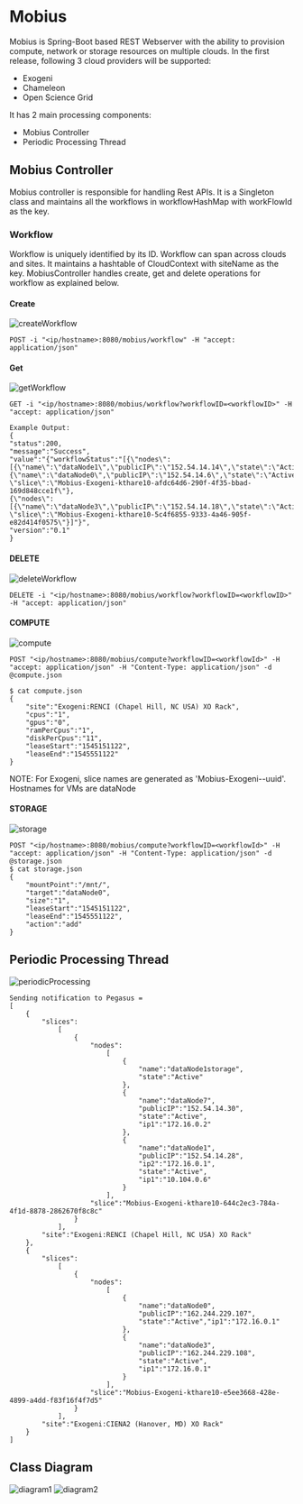 # Mobius

Mobius is Spring-Boot based REST Webserver with the ability to provision compute, network or storage resources on multiple clouds. In the first release, following 3 cloud providers will be supported:
- Exogeni
- Chameleon
- Open Science Grid

It has 2 main processing components:
- Mobius Controller
- Periodic Processing Thread

## Mobius Controller
Mobius controller is responsible for handling Rest APIs. It is a Singleton class and maintains all the workflows in workflowHashMap with workFlowId as the key.
### Workflow
Workflow is uniquely identified by its ID. Workflow can span across clouds and sites. It maintains a hashtable of CloudContext with siteName as the key. MobiusController handles create, get and delete operations for workflow as explained below. 
#### Create
![createWorkflow](../mobius/plantuml/images/createWorkflow.png)
```
POST -i "<ip/hostname>:8080/mobius/workflow" -H "accept: application/json"
```
#### Get
![getWorkflow](../mobius/plantuml/images/getWorkflow.png)
```
GET -i "<ip/hostname>:8080/mobius/workflow?workflowID=<workflowID>" -H "accept: application/json"

Example Output:
{
"status":200,
"message":"Success",
"value":"{"workflowStatus":"[{\"nodes\":[{\"name\":\"dataNode1\",\"publicIP\":\"152.54.14.14\",\"state\":\"Active\",\"ip1\":\"172.16.0.2\"},
{\"name\":\"dataNode0\",\"publicIP\":\"152.54.14.6\",\"state\":\"Active\",\"ip1\":\"172.16.0.1\"}],
\"slice\":\"Mobius-Exogeni-kthare10-afdc64d6-290f-4f35-bbad-169d848cce1f\"},
{\"nodes\":[{\"name\":\"dataNode3\",\"publicIP\":\"152.54.14.18\",\"state\":\"Active\",\"ip1\":\"172.16.0.1\"}],
\"slice\":\"Mobius-Exogeni-kthare10-5c4f6855-9333-4a46-905f-e82d414f0575\"}]"}",
"version":"0.1"
}
```
#### DELETE
![deleteWorkflow](../mobius/plantuml/images/deleteWorkflow.png)
```
DELETE -i "<ip/hostname>:8080/mobius/workflow?workflowID=<workflowID>" -H "accept: application/json"
```
#### COMPUTE
![compute](../mobius/plantuml/images/compute.png)
```
POST "<ip/hostname>:8080/mobius/compute?workflowID=<workflowId>" -H "accept: application/json" -H "Content-Type: application/json" -d @compute.json 

$ cat compute.json
{
    "site":"Exogeni:RENCI (Chapel Hill, NC USA) XO Rack",
    "cpus":"1",
    "gpus":"0",
    "ramPerCpus":"1",
    "diskPerCpus":"11",
    "leaseStart":"1545151122",
    "leaseEnd":"1545551122"
}
```
NOTE: For Exogeni, slice names are generated as 'Mobius-Exogeni-<user>-uuid'. Hostnames for VMs are dataNode<Number>
#### STORAGE
![storage](../mobius/plantuml/images/storage.png)
```
POST "<ip/hostname>:8080/mobius/compute?workflowID=<workflowId>" -H "accept: application/json" -H "Content-Type: application/json" -d @storage.json 
$ cat storage.json
{
    "mountPoint":"/mnt/",
    "target":"dataNode0",
    "size":"1",
    "leaseStart":"1545151122",
    "leaseEnd":"1545551122",
    "action":"add"
}
```
## Periodic Processing Thread
![periodicProcessing](../mobius/plantuml/images/periodicProcessing.png)
```
Sending notification to Pegasus = 
[
    {
        "slices":
            [
                {
                    "nodes":
                        [
                            {
                                "name":"dataNode1storage",
                                "state":"Active"
                            },
                            {
                                "name":"dataNode7",
                                "publicIP":"152.54.14.30",
                                "state":"Active",
                                "ip1":"172.16.0.2"
                            },
                            {
                                "name":"dataNode1",
                                "publicIP":"152.54.14.28",
                                "ip2":"172.16.0.1",
                                "state":"Active",
                                "ip1":"10.104.0.6"
                            }
                        ],
                    "slice":"Mobius-Exogeni-kthare10-644c2ec3-784a-4f1d-8878-2862670f8c8c"
                }
            ],
        "site":"Exogeni:RENCI (Chapel Hill, NC USA) XO Rack"
    },
    {
        "slices":
            [
                {
                    "nodes":
                        [
                            {
                                "name":"dataNode0",
                                "publicIP":"162.244.229.107",
                                "state":"Active","ip1":"172.16.0.1"
                            },
                            {
                                "name":"dataNode3",
                                "publicIP":"162.244.229.108",
                                "state":"Active",
                                "ip1":"172.16.0.1"
                            }
                        ],
                    "slice":"Mobius-Exogeni-kthare10-e5ee3668-428e-4899-a4dd-f83f16f4f7d5"
                }
            ],
        "site":"Exogeni:CIENA2 (Hanover, MD) XO Rack"
    }
]
```
## Class Diagram
![diagram1](../mobius/plantuml/images/diagram1.png)
![diagram2](../mobius/plantuml/images/diagram2.png)
